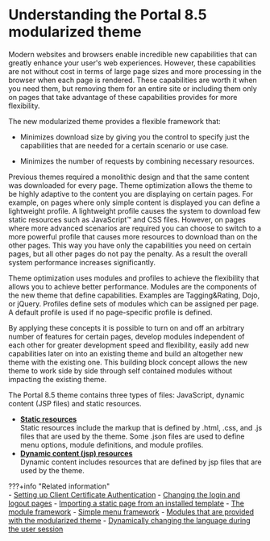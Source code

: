 # Understanding the Portal 8.5 modularized theme

Modern websites and browsers enable incredible new capabilities that can greatly enhance your user's web experiences. However, these capabilities are not without cost in terms of large page sizes and more processing in the browser when each page is rendered. These capabilities are worth it when you need them, but removing them for an entire site or including them only on pages that take advantage of these capabilities provides for more flexibility.

The new modularized theme provides a flexible framework that:

-   Minimizes download size by giving you the control to specify just the capabilities that are needed for a certain scenario or use case.

-   Minimizes the number of requests by combining necessary resources.

Previous themes required a monolithic design and that the same content was downloaded for every page. Theme optimization allows the theme to be highly adaptive to the content you are displaying on certain pages. For example, on pages where only simple content is displayed you can define a lightweight profile. A lightweight profile causes the system to download few static resources such as JavaScript™ and CSS files. However, on pages where more advanced scenarios are required you can choose to switch to a more powerful profile that causes more resources to download than on the other pages. This way you have only the capabilities you need on certain pages, but all other pages do not pay the penalty. As a result the overall system performance increases significantly.

Theme optimization uses modules and profiles to achieve the flexibility that allows you to achieve better performance. Modules are the components of the new theme that define capabilities. Examples are Tagging&Rating, Dojo, or jQuery. Profiles define sets of modules which can be assigned per page. A default profile is used if no page-specific profile is defined.

By applying these concepts it is possible to turn on and off an arbitrary number of features for certain pages, develop modules independent of each other for greater development speed and flexibility, easily add new capabilities later on into an existing theme and build an altogether new theme with the existing one. This building block concept allows the new theme to work side by side through self contained modules without impacting the existing theme.

The Portal 8.5 theme contains three types of files: JavaScript, dynamic content \(JSP files\) and static resources.


-   **[Static resources](../../building_website/static_content/site_static_resources.md)**  
Static resources include the markup that is defined by .html, .css, and .js files that are used by the theme. Some .json files are used to define menu options, module definitions, and module profiles.
-   **[Dynamic content \(jsp\) resources](../../../themes_skins/portal85_modularized_theme/themeopt_defaultparts_jsp.md)**  
Dynamic content includes resources that are defined by jsp files that are used by the theme. 

???+info "Related information"  
    - [Setting up Client Certificate Authentication](../../../../deploy_dx/manage/security/information/confidentiality/configuring_ssl/certauth.md)
    - [Changing the login and logout pages](../../../../deploy_dx/manage/security/people/authentication/external_sec_mgmt/sec_chg_login.md)
    - [Importing a static page from an installed template](../../building_website/static_content/including_static_content_pages/export_import_static_page/spa_xml_impt_tmplt.md)
    - [The module framework](../../../themes_skins/the_module_framework/index.md)
    - [Simple menu framework](../../../themes_skins/customizing_theme/menus/simple_menu_framework/index.md)
    - [Modules that are provided with the modularized theme](../../../themes_skins/the_module_framework/oob_modules/index.md)
    - [Dynamically changing the language during the user session](../../../../deploy_dx/manage/portal_admin_tools/language_support/adchglang_dynamic.md)

<!---
     - [<portal-logic/\> tags](../dev-portlet/dgn_ptllogic.md) --->
